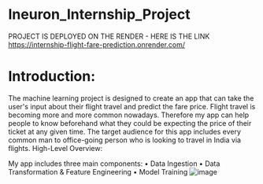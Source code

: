 # Ineuron_Internship_Project

PROJECT IS DEPLOYED ON THE RENDER - HERE IS THE LINK 
https://internship-flight-fare-prediction.onrender.com/
# Introduction:
The machine learning project is designed to create an app that can take the user's input about their flight travel and predict the fare price. 
Flight travel is becoming more and more common nowadays. Therefore my app can help people to know beforehand what they could be expecting the price of their ticket at any given time. 
The target audience for this app includes every common man to office-going person who is looking to travel in India via flights. 
High-Level Overview:

My app includes three main components: 
•	Data Ingestion 
•	Data Transformation & Feature Engineering
•	Model Training
![image](https://github.com/AbhishekMonarchEmmanual/Ineuron_Internship_Project/assets/108272883/7780b40d-fc8e-4bbb-adec-e39cb134964f)
